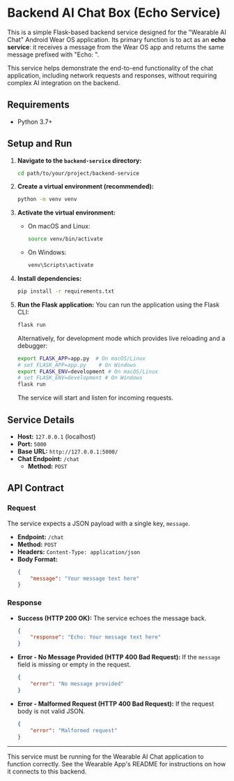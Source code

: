 # Backend AI Chat Box (Echo Service)

This is a simple Flask-based backend service designed for the "Wearable AI Chat" Android Wear OS application. Its primary function is to act as an **echo service**: it receives a message from the Wear OS app and returns the same message prefixed with "Echo: ".

This service helps demonstrate the end-to-end functionality of the chat application, including network requests and responses, without requiring complex AI integration on the backend.

## Requirements

*   Python 3.7+

## Setup and Run

1.  **Navigate to the `backend-service` directory:**
    ```bash
    cd path/to/your/project/backend-service
    ```

2.  **Create a virtual environment (recommended):**
    ```bash
    python -m venv venv
    ```

3.  **Activate the virtual environment:**
    *   On macOS and Linux:
        ```bash
        source venv/bin/activate
        ```
    *   On Windows:
        ```bash
        venv\Scripts\activate
        ```

4.  **Install dependencies:**
    ```bash
    pip install -r requirements.txt
    ```

5.  **Run the Flask application:**
    You can run the application using the Flask CLI:
    ```bash
    flask run
    ```
    Alternatively, for development mode which provides live reloading and a debugger:
    ```bash
    export FLASK_APP=app.py  # On macOS/Linux
    # set FLASK_APP=app.py    # On Windows
    export FLASK_ENV=development # On macOS/Linux
    # set FLASK_ENV=development # On Windows
    flask run
    ```
    The service will start and listen for incoming requests.

## Service Details

*   **Host:** `127.0.0.1` (localhost)
*   **Port:** `5000`
*   **Base URL:** `http://127.0.0.1:5000/`
*   **Chat Endpoint:** `/chat`
    *   **Method:** `POST`

## API Contract

### Request

The service expects a JSON payload with a single key, `message`.

*   **Endpoint:** `/chat`
*   **Method:** `POST`
*   **Headers:** `Content-Type: application/json`
*   **Body Format:**
    ```json
    {
        "message": "Your message text here"
    }
    ```

### Response

*   **Success (HTTP 200 OK):**
    The service echoes the message back.
    ```json
    {
        "response": "Echo: Your message text here"
    }
    ```

*   **Error - No Message Provided (HTTP 400 Bad Request):**
    If the `message` field is missing or empty in the request.
    ```json
    {
        "error": "No message provided"
    }
    ```

*   **Error - Malformed Request (HTTP 400 Bad Request):**
    If the request body is not valid JSON.
    ```json
    {
        "error": "Malformed request"
    }
    ```

---

This service must be running for the Wearable AI Chat application to function correctly. See the Wearable App's README for instructions on how it connects to this backend.
